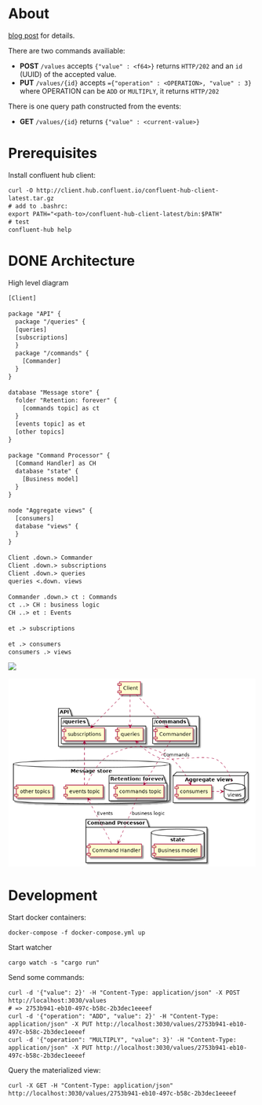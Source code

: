 # About

[blog post](https://www.blog.nodrama.io/cqrs-and-event-sourcing/) for
details.

There are two commands availiable:

- **POST** `/values` accepts `{"value" : <f64>}` returns `HTTP/202`
  and an `id` (UUID) of the accepted value.
- **PUT** `/values/{id}` accepts
  `={"operation" : <OPERATION>, "value" : 3}` where OPERATION can be
  `ADD` or `MULTIPLY`, it returns `HTTP/202`

There is one query path constructed from the events:

- **GET** `/values/{id}` returns `{"value" : <current-value>}`

# Prerequisites

Install confluent hub client:

    curl -O http://client.hub.confluent.io/confluent-hub-client-latest.tar.gz
    # add to .bashrc:
    export PATH="<path-to>/confluent-hub-client-latest/bin:$PATH"
    # test
    confluent-hub help

# <span class="done DONE">DONE</span> Architecture

<div>

<span class="label">High level diagram</span>

    [Client]

    package "API" {
      package "/queries" {
      [queries]
      [subscriptions]
      }
      package "/commands" {
        [Commander]
      }
    }

    database "Message store" {
      folder "Retention: forever" {
        [commands topic] as ct
      }
      [events topic] as et
      [other topics]
    }

    package "Command Processor" {
      [Command Handler] as CH
      database "state" {
        [Business model]
      }
    }

    node "Aggregate views" {
      [consumers]
      database "views" {
      }
    }

    Client .down.> Commander
    Client .down.> subscriptions
    Client .down.> queries
    queries <.down. views

    Commander .down.> ct : Commands
    ct ..> CH : business logic
    CH ..> et : Events

    et .> subscriptions

    et .> consumers
    consumers .> views

</div>

![](architecture_diagram.png)

<p align="center"><img src="./docs/architecture_diagram.png"/></p>

# Development

Start docker containers:

    docker-compose -f docker-compose.yml up

Start watcher

    cargo watch -s "cargo run"

Send some commands:

    curl -d '{"value": 2}' -H "Content-Type: application/json" -X POST http://localhost:3030/values
    # => 2753b941-eb10-497c-b58c-2b3dec1eeeef
    curl -d '{"operation": "ADD", "value": 2}' -H "Content-Type: application/json" -X PUT http://localhost:3030/values/2753b941-eb10-497c-b58c-2b3dec1eeeef
    curl -d '{"operation": "MULTIPLY", "value": 3}' -H "Content-Type: application/json" -X PUT http://localhost:3030/values/2753b941-eb10-497c-b58c-2b3dec1eeeef

Query the materialized view:

    curl -X GET -H "Content-Type: application/json" http://localhost:3030/values/2753b941-eb10-497c-b58c-2b3dec1eeeef
